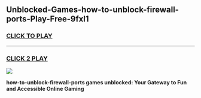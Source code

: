 
## Unblocked-Games-how-to-unblock-firewall-ports-Play-Free-9fxl1
<h3>
<a href="https://premium76.site?title=how-to-unblock-firewall-ports&ref=10A">CLICK TO PLAY</a></h3>
<hr>

<h3>
<a href="https://premium76.site?title=how-to-unblock-firewall-ports&ref=10A">CLICK 2 PLAY</a>
  
</h3>

<a href="https://premium76.site?title=how-to-unblock-firewall-ports&ref=10A"><img src="https://clearcache.store/games.png"></a>


**how-to-unblock-firewall-ports games unblocked: Your Gateway to Fun and Accessible Online Gaming**
